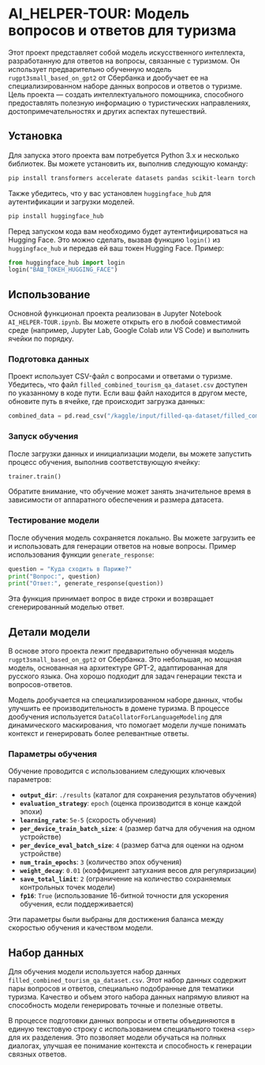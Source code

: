# AI_HELPER-TOUR: Модель вопросов и ответов для туризма

Этот проект представляет собой модель искусственного интеллекта, разработанную для ответов на вопросы, связанные с туризмом. Он использует предварительно обученную модель `rugpt3small_based_on_gpt2` от Сбербанка и дообучает ее на специализированном наборе данных вопросов и ответов о туризме. Цель проекта — создать интеллектуального помощника, способного предоставлять полезную информацию о туристических направлениях, достопримечательностях и других аспектах путешествий.




## Установка

Для запуска этого проекта вам потребуется Python 3.x и несколько библиотек. Вы можете установить их, выполнив следующую команду:

```bash
pip install transformers accelerate datasets pandas scikit-learn torch
```

Также убедитесь, что у вас установлен `huggingface_hub` для аутентификации и загрузки моделей.

```bash
pip install huggingface_hub
```

Перед запуском кода вам необходимо будет аутентифицироваться на Hugging Face. Это можно сделать, вызвав функцию `login()` из `huggingface_hub` и передав ей ваш токен Hugging Face. Пример:

```python
from huggingface_hub import login
login("ВАШ_ТОКЕН_HUGGING_FACE")
```




## Использование

Основной функционал проекта реализован в Jupyter Notebook `AI_HELPER-TOUR.ipynb`. Вы можете открыть его в любой совместимой среде (например, Jupyter Lab, Google Colab или VS Code) и выполнить ячейки по порядку.

### Подготовка данных

Проект использует CSV-файл с вопросами и ответами о туризме. Убедитесь, что файл `filled_combined_tourism_qa_dataset.csv` доступен по указанному в коде пути. Если ваш файл находится в другом месте, обновите путь в ячейке, где происходит загрузка данных:

```python
combined_data = pd.read_csv("/kaggle/input/filled-qa-dataset/filled_combined_tourism_qa_dataset.csv")
```

### Запуск обучения

После загрузки данных и инициализации модели, вы можете запустить процесс обучения, выполнив соответствующую ячейку:

```python
trainer.train()
```

Обратите внимание, что обучение может занять значительное время в зависимости от аппаратного обеспечения и размера датасета.

### Тестирование модели

После обучения модель сохраняется локально. Вы можете загрузить ее и использовать для генерации ответов на новые вопросы. Пример использования функции `generate_response`:

```python
question = "Куда сходить в Париже?"
print("Вопрос:", question)
print("Ответ:", generate_response(question))
```

Эта функция принимает вопрос в виде строки и возвращает сгенерированный моделью ответ.




## Детали модели

В основе этого проекта лежит предварительно обученная модель `rugpt3small_based_on_gpt2` от Сбербанка. Это небольшая, но мощная модель, основанная на архитектуре GPT-2, адаптированная для русского языка. Она хорошо подходит для задач генерации текста и вопросов-ответов.

Модель дообучается на специализированном наборе данных, чтобы улучшить ее производительность в домене туризма. В процессе дообучения используется `DataCollatorForLanguageModeling` для динамического маскирования, что помогает модели лучше понимать контекст и генерировать более релевантные ответы.

### Параметры обучения

Обучение проводится с использованием следующих ключевых параметров:

- **`output_dir`**: `./results` (каталог для сохранения результатов обучения)
- **`evaluation_strategy`**: `epoch` (оценка производится в конце каждой эпохи)
- **`learning_rate`**: `5e-5` (скорость обучения)
- **`per_device_train_batch_size`**: `4` (размер батча для обучения на одном устройстве)
- **`per_device_eval_batch_size`**: `4` (размер батча для оценки на одном устройстве)
- **`num_train_epochs`**: `3` (количество эпох обучения)
- **`weight_decay`**: `0.01` (коэффициент затухания весов для регуляризации)
- **`save_total_limit`**: `2` (ограничение на количество сохраняемых контрольных точек модели)
- **`fp16`**: `True` (использование 16-битной точности для ускорения обучения, если поддерживается)

Эти параметры были выбраны для достижения баланса между скоростью обучения и качеством модели.




## Набор данных

Для обучения модели используется набор данных `filled_combined_tourism_qa_dataset.csv`. Этот набор данных содержит пары вопросов и ответов, специально подобранные для тематики туризма. Качество и объем этого набора данных напрямую влияют на способность модели генерировать точные и полезные ответы.

В процессе подготовки данных вопросы и ответы объединяются в единую текстовую строку с использованием специального токена `<sep>` для их разделения. Это позволяет модели обучаться на полных диалогах, улучшая ее понимание контекста и способность к генерации связных ответов.



